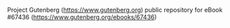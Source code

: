 Project Gutenberg (https://www.gutenberg.org) public repository for
eBook #67436 (https://www.gutenberg.org/ebooks/67436)
